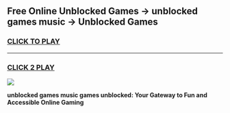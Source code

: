 
## Free Online Unblocked Games → unblocked games music → Unblocked Games
<h3>
<a href="https://premium.freeplayer.one?title=unblocked_games_music&ref=21F">CLICK TO PLAY</a></h3>
<hr>

<h3>
<a href="https://premium.freeplayer.one?title=unblocked_games_music&ref=21F">CLICK 2 PLAY</a>
  
</h3>

<a href="https://premium.freeplayer.one?title=unblocked_games_music&ref=21F/"><img src="https://clearcache.store/games.png"></a>


**unblocked games music games unblocked: Your Gateway to Fun and Accessible Online Gaming**
